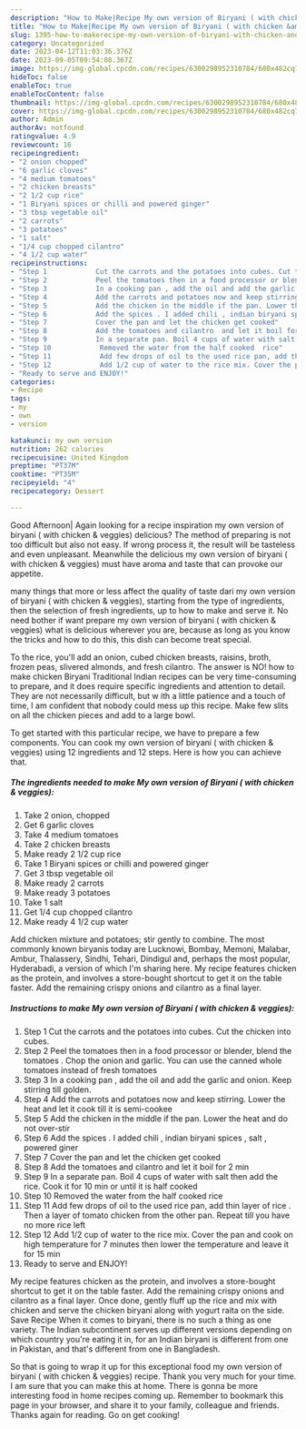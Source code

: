 ```yaml
---
description: "How to Make|Recipe My own version of Biryani ( with chicken &amp;amp; veggies) {That is Simple"
title: "How to Make|Recipe My own version of Biryani ( with chicken &amp;amp; veggies) {That is Simple"
slug: 1395-how-to-makerecipe-my-own-version-of-biryani-with-chicken-and-amp-veggies-that-is-simple
category: Uncategorized
date: 2023-04-12T11:03:36.376Z
date: 2023-09-05T09:54:08.367Z
image: https://img-global.cpcdn.com/recipes/6300298952310784/680x482cq70/my-own-version-of-biryani-with-chicken-veggies-recipe-main-photo.jpg
hideToc: false
enableToc: true
enableTocContent: false
thumbnail: https://img-global.cpcdn.com/recipes/6300298952310784/680x482cq70/my-own-version-of-biryani-with-chicken-veggies-recipe-main-photo.jpg
cover: https://img-global.cpcdn.com/recipes/6300298952310784/680x482cq70/my-own-version-of-biryani-with-chicken-veggies-recipe-main-photo.jpg
author: Admin
authorAv: notfound
ratingvalue: 4.9
reviewcount: 16
recipeingredient:
- "2 onion chopped"
- "6 garlic cloves"
- "4 medium tomatoes"
- "2 chicken breasts"
- "2 1/2 cup rice"
- "1 Biryani spices or chilli and powered ginger"
- "3 tbsp vegetable oil"
- "2 carrots"
- "3 potatoes"
- "1 salt"
- "1/4 cup chopped cilantro"
- "4 1/2 cup water"
recipeinstructions:
- "Step 1            Cut the carrots and the potatoes into cubes. Cut the chicken into cubes."
- "Step 2            Peel the tomatoes then in a food processor or blender, blend the tomatoes . Chop the onion and garlic. You can use the canned whole tomatoes instead of fresh tomatoes"
- "Step 3            In a cooking pan , add the oil and add the garlic and onion. Keep stirring till golden."
- "Step 4            Add the carrots and potatoes now and keep stirring. Lower the heat and let it cook till it is semi-cookee"
- "Step 5            Add the chicken in the middle if the pan. Lower the heat and do not over-stir"
- "Step 6            Add the spices . I added chili , indian biryani spices , salt , powered giner"
- "Step 7            Cover the pan and let the chicken get cooked"
- "Step 8            Add the tomatoes and cilantro  and let it boil for 2 min"
- "Step 9            In a separate pan. Boil 4 cups of water with salt then add the rice. Cook it for 10 min or until it is half cooked"
- "Step 10            Removed the water from the half cooked  rice"
- "Step 11            Add few drops of oil to the used rice pan, add thin layer of rice . Then a layer of tomato chicken from the other pan. Repeat till you have no more rice left"
- "Step 12            Add 1/2 cup of water to the rice mix. Cover the pan and cook on high temperature for 7 minutes then lower the temperature and leave it for 15 min"
- "Ready to serve and ENJOY!"
categories:
- Recipe
tags:
- my
- own
- version

katakunci: my own version 
nutrition: 262 calories
recipecuisine: United Kingdom
preptime: "PT37M"
cooktime: "PT35M"
recipeyield: "4"
recipecategory: Dessert

---
```



Good Afternoon| Again looking for a recipe inspiration my own version of biryani ( with chicken &amp; veggies) delicious? The method of preparing is not too difficult but also not easy. If wrong process it, the result will be tasteless and even unpleasant. Meanwhile the delicious my own version of biryani ( with chicken &amp; veggies) must have aroma and taste that can provoke our appetite.






many things that more or less affect the quality of taste dari my own version of biryani ( with chicken &amp; veggies), starting from the type of ingredients, then the selection of fresh ingredients, up to how to make and serve it. No need bother if want prepare my own version of biryani ( with chicken &amp; veggies) what is delicious wherever you are, because as long as you know the tricks and how to do this, this dish can become treat special.


To the rice, you&#39;ll add an onion, cubed chicken breasts, raisins, broth, frozen peas, slivered almonds, and fresh cilantro. The answer is NO! how to make chicken Biryani Traditional Indian recipes can be very time-consuming to prepare, and it does require specific ingredients and attention to detail. They are not necessarily difficult, but w ith a little patience and a touch of time, I am confident that nobody could mess up this recipe. Make few slits on all the chicken pieces and add to a large bowl.


To get started with this particular recipe, we have to prepare a few components. You can cook my own version of biryani ( with chicken &amp; veggies) using 12 ingredients and 12 steps. Here is how you can achieve that.

<!--inarticleads1-->

##### The ingredients needed to make My own version of Biryani ( with chicken &amp; veggies):

1. Take 2 onion, chopped
1. Get 6 garlic cloves
1. Take 4 medium tomatoes
1. Take 2 chicken breasts
1. Make ready 2 1/2 cup rice
1. Take 1 Biryani spices or chilli and powered ginger
1. Get 3 tbsp vegetable oil
1. Make ready 2 carrots
1. Make ready 3 potatoes
1. Take 1 salt
1. Get 1/4 cup chopped cilantro
1. Make ready 4 1/2 cup water


Add chicken mixture and potatoes; stir gently to combine. The most commonly known biryanis today are Lucknowi, Bombay, Memoni, Malabar, Ambur, Thalassery, Sindhi, Tehari, Dindigul and, perhaps the most popular, Hyderabadi, a version of which I&#39;m sharing here. My recipe features chicken as the protein, and involves a store-bought shortcut to get it on the table faster. Add the remaining crispy onions and cilantro as a final layer. 

<!--inarticleads2-->

##### Instructions to make My own version of Biryani ( with chicken &amp; veggies):

1. Step 1            Cut the carrots and the potatoes into cubes. Cut the chicken into cubes.
1. Step 2            Peel the tomatoes then in a food processor or blender, blend the tomatoes . Chop the onion and garlic. You can use the canned whole tomatoes instead of fresh tomatoes
1. Step 3            In a cooking pan , add the oil and add the garlic and onion. Keep stirring till golden.
1. Step 4            Add the carrots and potatoes now and keep stirring. Lower the heat and let it cook till it is semi-cookee
1. Step 5            Add the chicken in the middle if the pan. Lower the heat and do not over-stir
1. Step 6            Add the spices . I added chili , indian biryani spices , salt , powered giner
1. Step 7            Cover the pan and let the chicken get cooked
1. Step 8            Add the tomatoes and cilantro  and let it boil for 2 min
1. Step 9            In a separate pan. Boil 4 cups of water with salt then add the rice. Cook it for 10 min or until it is half cooked
1. Step 10            Removed the water from the half cooked  rice
1. Step 11            Add few drops of oil to the used rice pan, add thin layer of rice . Then a layer of tomato chicken from the other pan. Repeat till you have no more rice left
1. Step 12            Add 1/2 cup of water to the rice mix. Cover the pan and cook on high temperature for 7 minutes then lower the temperature and leave it for 15 min
1. Ready to serve and ENJOY!

My recipe features chicken as the protein, and involves a store-bought shortcut to get it on the table faster. Add the remaining crispy onions and cilantro as a final layer. Once done, gently fluff up the rice and mix with chicken and serve the chicken biryani along with yogurt raita on the side. Save Recipe When it comes to biryani, there is no such a thing as one variety. The Indian subcontinent serves up different versions depending on which country you&#39;re eating it in, for an Indian biryani is different from one in Pakistan, and that&#39;s different from one in Bangladesh. 

So that is going to wrap it up for this exceptional food my own version of biryani ( with chicken &amp; veggies) recipe. Thank you very much for your time. I am sure that you can make this at home. There is gonna be more interesting food in home recipes coming up. Remember to bookmark this page in your browser, and share it to your family, colleague and friends. Thanks again for reading. Go on get cooking!
